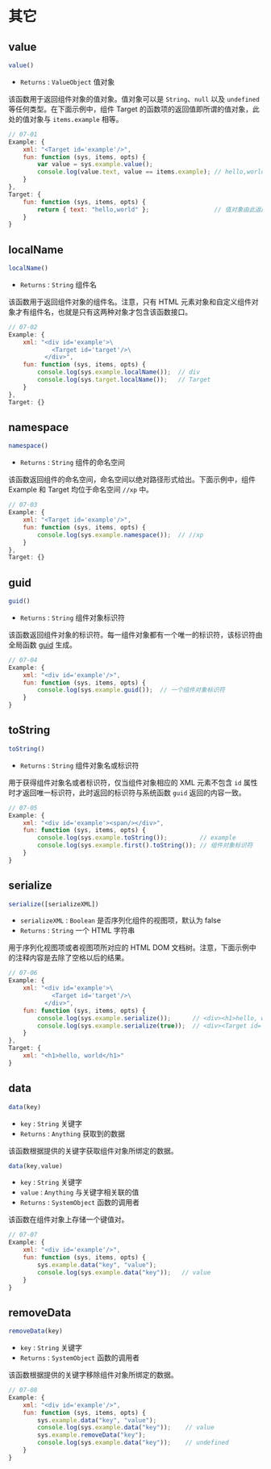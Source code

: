 # 其它

## value

```js
value()
```

- `Returns` : `ValueObject` 值对象

该函数用于返回组件对象的值对象。值对象可以是 `String`、`null` 以及 `undefined` 等任何类型。在下面示例中，组件 Target 的函数项的返回值即所谓的值对象，此处的值对象与 `items.example` 相等。

```js
// 07-01
Example: {
    xml: "<Target id='example'/>",
    fun: function (sys, items, opts) {
        var value = sys.example.value();
        console.log(value.text, value == items.example); // hello,world true
    }
},
Target: {
    fun: function (sys, items, opts) {
        return { text: "hello,world" };                  // 值对象由此返回
    }
}
```

## localName

```js
localName()
```

- `Returns` : `String` 组件名

该函数用于返回组件对象的组件名。注意，只有 HTML 元素对象和自定义组件对象才有组件名，也就是只有这两种对象才包含该函数接口。

```js
// 07-02
Example: {
    xml: "<div id='example'>\
            <Target id='target'/>\
          </div>",
    fun: function (sys, items, opts) {
        console.log(sys.example.localName());  // div
        console.log(sys.target.localName());   // Target
    }
},
Target: {}
```

## namespace

```js
namespace()
```

- `Returns` : `String` 组件的命名空间

该函数返回组件的命名空间，命名空间以绝对路径形式给出。下面示例中，组件 Example 和 Target 均位于命名空间 `//xp` 中。

```js
// 07-03
Example: {
    xml: "<Target id='example'/>",
    fun: function (sys, items, opts) {
        console.log(sys.example.namespace());  // //xp
    }
},
Target: {}
```

## guid

```js
guid()
```

- `Returns` : `String` 组件对象标识符

该函数返回组件对象的标识符。每一组件对象都有一个唯一的标识符，该标识符由全局函数 [guid](/api#全局-guid) 生成。

```js
// 07-04
Example: {
    xml: "<div id='example'/>",
    fun: function (sys, items, opts) {
        console.log(sys.example.guid());  // 一个组件对象标识符
    }
}
```

## toString

```js
toString()
```

- `Returns` : `String` 组件对象名或标识符

用于获得组件对象名或者标识符，仅当组件对象相应的 XML 元素不包含 `id` 属性时才返回唯一标识符，此时返回的标识符与系统函数 `guid` 返回的内容一致。

```js
// 07-05
Example: {
    xml: "<div id='example'><span/></div>",
    fun: function (sys, items, opts) {
        console.log(sys.example.toString());         // example
        console.log(sys.example.first().toString()); // 组件对象标识符
    }
}
```

## serialize

```js
serialize([serializeXML])
```

- `serializeXML` : `Boolean` 是否序列化组件的视图项，默认为 false
- `Returns` : `String` 一个 HTML 字符串

用于序列化视图项或者视图项所对应的 HTML DOM 文档树。注意，下面示例中的注释内容是去除了空格以后的结果。

```js
// 07-06
Example: {
    xml: "<div id='example'>\
            <Target id='target'/>\
          </div>",
    fun: function (sys, items, opts) {
        console.log(sys.example.serialize());      // <div><h1>hello, world</h1></div>
        console.log(sys.example.serialize(true));  // <div><Target id='target'/></div>
    }
},
Target: {
    xml: "<h1>hello, world</h1>"
}
```

## data

```js
data(key)
```

- `key` : `String` 关键字
- `Returns` : `Anything` 获取到的数据

该函数根据提供的关键字获取组件对象所绑定的数据。

```js
data(key,value)
```

- `key` : `String` 关键字
- `value` : `Anything` 与关键字相关联的值
- `Returns` : `SystemObject` 函数的调用者

该函数在组件对象上存储一个键值对。

```js
// 07-07
Example: {
    xml: "<div id='example'/>",
    fun: function (sys, items, opts) {
        sys.example.data("key", "value");
        console.log(sys.example.data("key"));   // value
    }
}
```

## removeData

```js
removeData(key)
```

- `key` : `String` 关键字
- `Returns` : `SystemObject` 函数的调用者

该函数根据提供的关键字移除组件对象所绑定的数据。

```js
// 07-08
Example: {
    xml: "<div id='example'/>",
    fun: function (sys, items, opts) {
        sys.example.data("key", "value");
        console.log(sys.example.data("key"));    // value
        sys.example.removeData("key");
        console.log(sys.example.data("key"));    // undefined
    }
}
```
